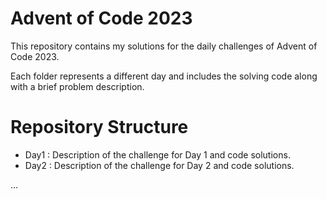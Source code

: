 # Advent of Code 2023
This repository contains my solutions for the daily challenges of Advent of Code 2023.

Each folder represents a different day and includes the solving code along with a brief problem description.

# Repository Structure
 - Day1 : Description of the challenge for Day 1 and code solutions.
 - Day2 : Description of the challenge for Day 2 and code solutions.
   
...
